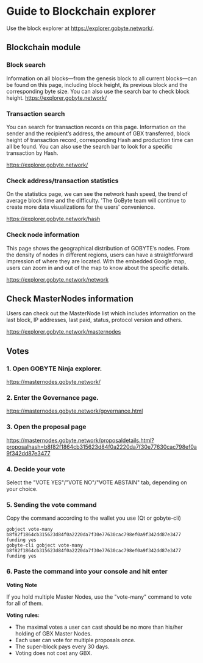# Guide to Blockchain explorer

Use the block explorer at https://explorer.gobyte.network/.

## Blockchain module

### Block search

Information on all blocks—from the genesis block to all current blocks—can be found on this page, including block height, its previous block and the corresponding byte size. You can also use the search bar to check block height.
https://explorer.gobyte.network/

### Transaction search

You can search for transaction records on this page. Information on the sender and the recipient’s address, the amount of GBX transferred, block height of transaction record, corresponding Hash and production time can all be found. You can also use the search bar to look for a specific transaction by Hash.

https://explorer.gobyte.network/

### Check address/transaction statistics

On the statistics page, we can see the network hash speed, the trend of average block time and the difficulty. 'The GoByte team will continue to create more data visualizations for the users' convenience.

https://explorer.gobyte.network/hash

### Check node information

This page shows the geographical distribution of GOBYTE’s nodes. From the density of nodes in different regions, users can have a straightforward impression of where they are located. With the embedded Google map, users can zoom in and out of the map to know about the specific details.

https://explorer.gobyte.network/network

## Check MasterNodes information

Users can check out the MasterNode list which includes information on the last block, IP addresses, last paid, status, protocol version and others.

https://explorer.gobyte.network/masternodes

## Votes

### 1. Open GOBYTE Ninja explorer.  
    
   https://masternodes.gobyte.network/

### 2. Enter the Governance page. 

https://masternodes.gobyte.network/governance.html

### 3. Open the proposal page

https://masternodes.gobyte.network/proposaldetails.html?proposalhash=b8f82f1864cb315623d84f0a2220da7f30e77630cac798ef0a9f342dd87e3477

### 4. Decide your vote

Select the "VOTE YES"/"VOTE NO"/"VOTE ABSTAIN" tab, depending on your choice.

### 5. Sending the vote command

Copy the command according to the wallet you use (Qt or gobyte-cli)

```
gobject vote-many b8f82f1864cb315623d84f0a2220da7f30e77630cac798ef0a9f342dd87e3477 funding yes
gobyte-cli gobject vote-many b8f82f1864cb315623d84f0a2220da7f30e77630cac798ef0a9f342dd87e3477 funding yes
```

### 6. Paste the command into your console and hit enter

**Voting Note** 

If you hold multiple Master Nodes, use the "vote-many" command to vote for all of them.

**Voting rules:**  
+ The maximal votes a user can cast should be no more than his/her holding of GBX Master Nodes.
+ Each user can vote for multiple proposals once.
+ The super-block pays every 30 days.
+ Voting does not cost any GBX.

